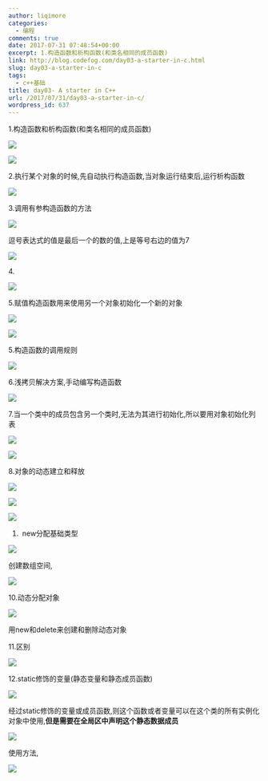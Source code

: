 ```yaml
---
author: liqimore
categories:
  - 编程
comments: true
date: 2017-07-31 07:48:54+00:00
excerpt: 1.构造函数和析构函数(和类名相同的成员函数)
link: http://blog.codefog.com/day03-a-starter-in-c.html
slug: day03-a-starter-in-c
tags:
  - c++基础
title: day03- A starter in C++
url: /2017/07/31/day03-a-starter-in-c/
wordpress_id: 637
---
```



1.构造函数和析构函数(和类名相同的成员函数)

![](https://static.codefog.com/qiniu/old/2017/07/b1654ee1e25a643f95190eb2a2e43e38.png)

![](https://static.codefog.com/qiniu/old/2017/07/e1320f48fdb51e399ba316f23ec14640.png)

2.执行某个对象的时候,先自动执行构造函数,当对象运行结束后,运行析构函数

![](https://static.codefog.com/qiniu/old/2017/07/1df3bc90986176eb4ef33662b6020a3f.png)

3.调用有参构造函数的方法

![](https://static.codefog.com/qiniu/old/2017/07/a0c46dcf1f13f596f60cec73e21dba88.png)

逗号表达式的值是最后一个的数的值,上是等号右边的值为7

![](https://static.codefog.com/qiniu/old/2017/07/f49187fb5ab098defd7047ffc59128da.png)

4. 

![](https://static.codefog.com/qiniu/old/2017/07/128ad3486aa3b438f29795614a1e5476.png)

5.赋值构造函数用来使用另一个对象初始化一个新的对象

![](https://static.codefog.com/qiniu/old/2017/07/530b6c6b062bf4c739f7debe9abeea07.png)

![](https://static.codefog.com/qiniu/old/2017/07/574f2ee0d82cf4f456b132d9c1474ee7.png)

5.构造函数的调用规则

![](https://static.codefog.com/qiniu/old/2017/07/756e59cdaa0273bfc358dda0c76933bc.png)

6.浅拷贝解决方案,手动编写构造函数

![](https://static.codefog.com/qiniu/old/2017/07/2f2aacd8046d53c826cbd6af6d6b678c.png)

7.当一个类中的成员包含另一个类时,无法为其进行初始化,所以要用对象初始化列表

![](https://static.codefog.com/qiniu/old/2017/07/84495d27edeb5b665ffadebf7f630db4.png)

![](https://static.codefog.com/qiniu/old/2017/07/35ddccad698eac87f773244386acf3dc.png)

8.对象的动态建立和释放

![](https://static.codefog.com/qiniu/old/2017/07/7ab2284a83161a7e0cbd941f3d0f25e5.png)

![](https://static.codefog.com/qiniu/old/2017/07/2a58bd87a720a950ab5656598cee3d81.png)

![](https://static.codefog.com/qiniu/old/2017/07/d40579549da5e838f937f2324d8b7f7a.png)





  1.  new分配基础类型



![](https://static.codefog.com/qiniu/old/2017/07/7017fa9d1961de32ce8d3fe3165d52a1.png)

创建数组空间,

![](https://static.codefog.com/qiniu/old/2017/07/2d821701d02011d9d7bb018bb333c494.png)

10.动态分配对象

![](https://static.codefog.com/qiniu/old/2017/07/f0ea0506122ab8f7dcf710afacd8e873.png)

用new和delete来创建和删除动态对象

11.区别

![](https://static.codefog.com/qiniu/old/2017/07/38a99facb81e10998d70005cbcb35f6c.png)

12.static修饰的变量(静态变量和静态成员函数)

![](https://static.codefog.com/qiniu/old/2017/07/64ada312fc0cab84d916412d559064f7.png)

经过static修饰的变量或成员函数,则这个函数或者变量可以在这个类的所有实例化对象中使用,**但是需要在全局区中声明这个静态数据成员**

![](https://static.codefog.com/qiniu/old/2017/07/04f4632e4ad71673d54b94ea126c513c.png)

使用方法,

![](https://static.codefog.com/qiniu/old/2017/07/92262a41ebbbcbf463f0d056e04e20e2.png)